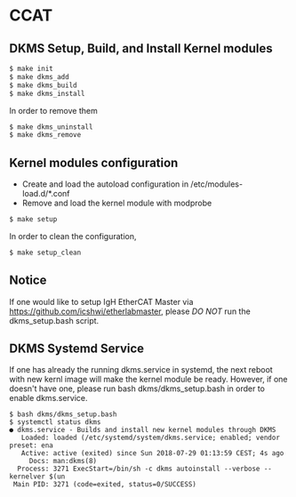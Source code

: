 # CCAT 


## DKMS Setup, Build, and Install Kernel modules


```sh
$ make init
$ make dkms_add
$ make dkms_build
$ make dkms_install
```

In order to remove them

```sh
$ make dkms_uninstall
$ make dkms_remove
```

## Kernel modules configuration

* Create and load the autoload configuration in /etc/modules-load.d/*.conf
* Remove and load the kernel module with modprobe

```sh
$ make setup
```

In order to clean the configuration,

```sh
$ make setup_clean
```

## Notice

If one would like to setup IgH EtherCAT Master via https://github.com/icshwi/etherlabmaster, please *DO NOT* run the dkms_setup.bash script.

## DKMS Systemd Service
If one has already the running dkms.service in systemd, the next reboot with new kernl image will make the kernel module be ready. However, if one doesn't have one, please run bash dkms/dkms_setup.bash in order to enable dkms.service.

```
$ bash dkms/dkms_setup.bash
$ systemctl status dkms
● dkms.service - Builds and install new kernel modules through DKMS
   Loaded: loaded (/etc/systemd/system/dkms.service; enabled; vendor preset: ena
   Active: active (exited) since Sun 2018-07-29 01:13:59 CEST; 4s ago
     Docs: man:dkms(8)
  Process: 3271 ExecStart=/bin/sh -c dkms autoinstall --verbose --kernelver $(un
 Main PID: 3271 (code=exited, status=0/SUCCESS)

```
